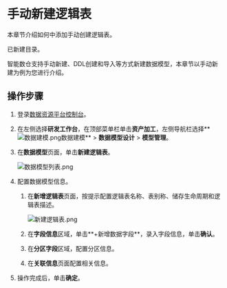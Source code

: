 # 手动新建逻辑表

本章节介绍如何中添加手动创建逻辑表。

已新建目录。

智能数仓支持手动新建、DDL创建和导入等方式新建数据模型，本章节以手动新建为例为您进行介绍。

## 操作步骤

1.  登录[数据资源平台控制台](https://dataq.console.aliyun.com)。

2.  在左侧选择**研发工作台**，在顶部菜单栏单击**资产加工**，左侧导航栏选择**![数据建模.png](https://static-aliyun-doc.oss-accelerate.aliyuncs.com/assets/img/zh-CN/1205259161/p268674.png)数据建模** \> **数据模型设计** \> **模型管理**。

3.  在**数据模型**页面，单击**新建逻辑表**。

    ![数据模型列表.png](https://static-aliyun-doc.oss-accelerate.aliyuncs.com/assets/img/zh-CN/9803067061/p190654.png)

4.  配置数据模型信息。

    1.  在**新增逻辑表**页面，按提示配置逻辑表名称、表别称、储存生命周期和逻辑表描述。

        ![新建逻辑表.png](https://static-aliyun-doc.oss-accelerate.aliyuncs.com/assets/img/zh-CN/9803067061/p190655.png)

    2.  在**字段信息**区域，单击**+新增数据字段**，录入字段信息，单击**确认**。

    3.  在**分区字段**区域，配置分区信息。

    4.  在**关联信息**页面配置相关信息。

5.  操作完成后，单击**确定**。


